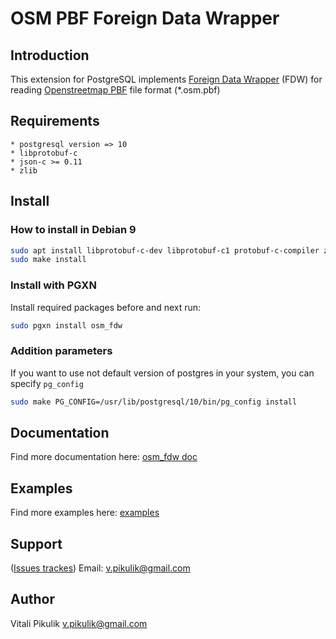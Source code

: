 # OSM PBF Foreign Data Wrapper

## Introduction

This extension for PostgreSQL implements [Foreign Data Wrapper](https://wiki.postgresql.org/wiki/Foreign_data_wrappers "Openstreetmap pbf foreign data wrapper") (FDW) for reading [Openstreetmap PBF](http://wiki.openstreetmap.org/wiki/PBF_Format "Openstreetmap PBF") file format (*.osm.pbf)

## Requirements

    * postgresql version => 10
    * libprotobuf-c
    * json-c >= 0.11
    * zlib

## Install

### How to install in Debian 9

```bash
sudo apt install libprotobuf-c-dev libprotobuf-c1 protobuf-c-compiler zlib1g-dev zlib1g libjson-c-dev libjson-c3 postgresql-server-dev-13
sudo make install
```

### Install with PGXN

Install required packages before and next run:
```bash
sudo pgxn install osm_fdw
```

### Addition parameters
If you want to use not default version of postgres in your system, you can specify `pg_config`
```bash
sudo make PG_CONFIG=/usr/lib/postgresql/10/bin/pg_config install
```

## Documentation
Find more documentation here: [osm_fdw doc](https://github.com/vpikulik/postgres_osm_pbf_fdw/blob/master/doc/osm_fdw.md "Openstreetmap foreign data wrapper documentation")

## Examples
Find more examples here: [examples](https://github.com/vpikulik/postgres_osm_pbf_fdw/tree/master/examples "Openstreetmap foreign data wrapper examples")

## Support
([Issues trackes](https://github.com/vpikulik/postgres_osm_pbf_fdw/issues "Issues tracker"))
Email: v.pikulik@gmail.com

## Author
Vitali Pikulik <v.pikulik@gmail.com>
